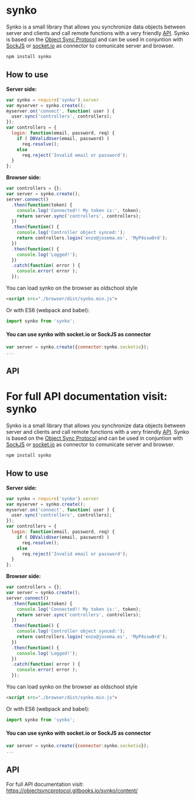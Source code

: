 synko
=======

Synko is a small library that allows you synchronize data objects between server and clients and call remote functions with a very friendly [API](https://objectsyncprotocol.gitbooks.io/synko/). Synko is based on the [Object Sync Protocol](https://github.com/ObjectSyncProtocol/protocol) and can be used in conjuntion with [SockJS](https://github.com/sockjs) or [socket.io](https://github.com/socketio/socket.io) as connector to comunicate server and browser.

`npm install synko`

## How to use
**Server side:**
```js
var synko = require('synko').server
var myserver = synko.create();
myserver.on('connect', function( user ) {
  user.sync('controllers', controllers);
});
var controllers = {
  login: function(email, password, req) {
    if ( DBValidUser(email, password) )
      req.resolve();
    else
      req.reject('Invalid email or password');
  }
};
```



**Browser side:**

```js
var controllers = {};
var server = synko.create();
server.connect()
  .then(function(token) {
    console.log('Connected!! My token is:', token);
    return server.sync('controllers', controllers);
  })
  .then(function() {
    console.log('Controller object synced:');
    return controllers.login('enzo@josema.es', 'MyP4ssw0rd');
  })
  .then(function() {
    console.log('Logged!');
  })
  .catch(function( error ) {
    console.error( error );
  });
```

You can load synko on the browser as oldschool style
```html
<script src="./browser/dist/synko.min.js">
```
Or with ES6 (webpack and babel):
```js
import synko from 'synko';
```



#### You can use synko with socket.io or SockJS as connector




```js
var server = synko.create({connector:synko.socketio});
...
```
## API

For full API documentation visit: synko
=======

Synko is a small library that allows you synchronize data objects between server and clients and call remote functions with a very friendly [API](https://objectsyncprotocol.gitbooks.io/synko/). Synko is based on the [Object Sync Protocol](https://github.com/ObjectSyncProtocol/protocol) and can be used in conjuntion with [SockJS](https://github.com/sockjs) or [socket.io](https://github.com/socketio/socket.io) as connector to comunicate server and browser.

`npm install synko`

## How to use
**Server side:**
```js
var synko = require('synko').server
var myserver = synko.create();
myserver.on('connect', function( user ) {
  user.sync('controllers', controllers);
});
var controllers = {
  login: function(email, password, req) {
    if ( DBValidUser(email, password) )
      req.resolve();
    else
      req.reject('Invalid email or password');
  }
};
```



**Browser side:**

```js
var controllers = {};
var server = synko.create();
server.connect()
  .then(function(token) {
    console.log('Connected!! My token is:', token);
    return server.sync('controllers', controllers);
  })
  .then(function() {
    console.log('Controller object synced:');
    return controllers.login('enzo@josema.es', 'MyP4ssw0rd');
  })
  .then(function() {
    console.log('Logged!');
  })
  .catch(function( error ) {
    console.error( error );
  });
```

You can load synko on the browser as oldschool style
```html
<script src="./browser/dist/synko.min.js">
```
Or with ES6 (webpack and babel):
```js
import synko from 'synko';
```



#### You can use synko with socket.io or SockJS as connector




```js
var server = synko.create({connector:synko.socketio});
...
```
## API

For full API documentation visit: https://objectsyncprotocol.gitbooks.io/synko/content/

